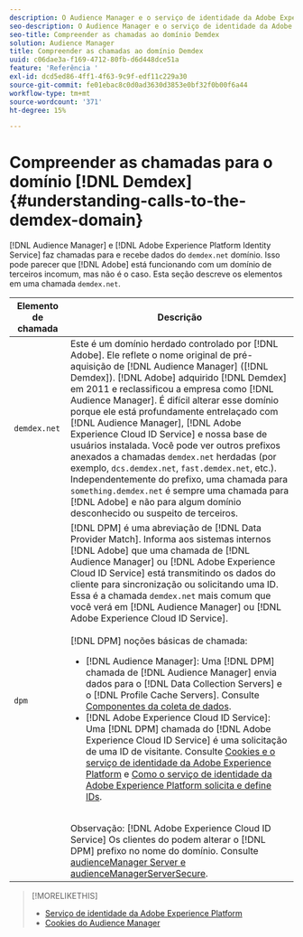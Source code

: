 ```yaml
---
description: O Audience Manager e o serviço de identidade da Adobe Experience Platform fazem chamadas para e recebem dados do domínio demdex.net. Isso pode parecer que o Adobe está trabalhando com um domínio incomum de terceiros, mas não é o caso. Esta seção descreve os elementos em uma chamada demdex.net.
seo-description: O Audience Manager e o serviço de identidade da Adobe Experience Platform fazem chamadas para e recebem dados do domínio demdex.net. Isso pode parecer que o Adobe está trabalhando com um domínio incomum de terceiros, mas não é o caso. Esta seção descreve os elementos em uma chamada demdex.net.
seo-title: Compreender as chamadas ao domínio Demdex
solution: Audience Manager
title: Compreender as chamadas ao domínio Demdex
uuid: c06dae3a-f169-4712-80fb-d6d448dce51a
feature: 'Referência '
exl-id: dcd5ed86-4ff1-4f63-9c9f-edf11c229a30
source-git-commit: fe01ebac8c0d0ad3630d3853e0bf32f0b00f6a44
workflow-type: tm+mt
source-wordcount: '371'
ht-degree: 15%

---
```


# Compreender as chamadas para o domínio [!DNL Demdex] {#understanding-calls-to-the-demdex-domain}

[!DNL Audience Manager] e  [!DNL Adobe Experience Platform Identity Service] faz chamadas para e recebe dados do  `demdex.net` domínio. Isso pode parecer que [!DNL Adobe] está funcionando com um domínio de terceiros incomum, mas não é o caso. Esta seção descreve os elementos em uma chamada `demdex.net`.

| Elemento de chamada | Descrição |
|---|---|
| `demdex.net` | Este é um domínio herdado controlado por [!DNL Adobe]. Ele reflete o nome original de pré-aquisição de [!DNL Audience Manager] ([!DNL Demdex]). [!DNL Adobe] adquirido [!DNL Demdex] em 2011 e reclassificou a empresa como [!DNL Audience Manager]. É difícil alterar esse domínio porque ele está profundamente entrelaçado com [!DNL Audience Manager], [!DNL Adobe Experience Cloud ID Service] e nossa base de usuários instalada. Você pode ver outros prefixos anexados a chamadas `demdex.net` herdadas (por exemplo, `dcs.demdex.net`, `fast.demdex.net`, etc.). Independentemente do prefixo, uma chamada para `something.demdex.net` é sempre uma chamada para [!DNL Adobe] e não para algum domínio desconhecido ou suspeito de terceiros. |
| `dpm` | [!DNL DPM] é uma abreviação de  [!DNL Data Provider Match]. Informa aos sistemas internos [!DNL Adobe] que uma chamada de [!DNL Audience Manager] ou [!DNL Adobe Experience Cloud ID Service] está transmitindo os dados do cliente para sincronização ou solicitando uma ID. Essa é a chamada `demdex.net` mais comum que você verá em [!DNL Audience Manager] ou [!DNL Adobe Experience Cloud ID Service]. <br><br>[!DNL DPM] noções básicas de chamada: <ul><li>[!DNL Audience Manager]: Uma  [!DNL DPM] chamada de  [!DNL Audience Manager] envia dados para o  [!DNL Data Collection Servers] e o  [!DNL Profile Cache Servers]. Consulte [Componentes da coleta de dados](../reference/system-components/components-data-collection.md).</li><li>[!DNL Adobe Experience Cloud ID Service]: Uma  [!DNL DPM] chamada do  [!DNL Adobe Experience Cloud ID Service] é uma solicitação de uma ID de visitante. Consulte [Cookies e o serviço de identidade da Adobe Experience Platform](https://docs.adobe.com/content/help/pt-BR/id-service/using/intro/cookies.html) e [Como o serviço de identidade da Adobe Experience Platform solicita e define IDs](https://docs.adobe.com/content/help/en/id-service/using/intro/id-request.html).</li></ul><br>Observação:  [!DNL Adobe Experience Cloud ID Service] Os clientes do podem alterar o  [!DNL DPM] prefixo no nome do domínio. Consulte [audienceManager Server e audienceManagerServerSecure](https://docs.adobe.com/content/help/en/id-service/using/id-service-api/configurations/subdomain-config.html). |

>[!MORELIKETHIS]
>
>* [Serviço de identidade da Adobe Experience Platform](https://docs.adobe.com/content/help/en/id-service/using/home.html)
>* [Cookies do Audience Manager](https://docs.adobe.com/content/help/pt-BR/core-services/interface/ec-cookies/cookies-am.html)

